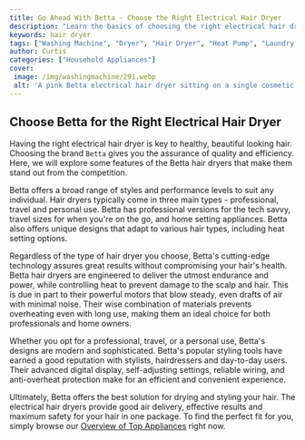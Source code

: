 ```yaml
---
title: Go Ahead With Betta - Choose the Right Electrical Hair Dryer
description: "Learn the basics of choosing the right electrical hair dryer Find out how to navigate the wide variety of options how to look out for specific features and tips to get the best performance from your electrical hair dryer Go Ahead With Betta and get the best out of your styling routine"
keywords: hair dryer
tags: ["Washing Machine", "Dryer", "Hair Dryer", "Heat Pump", "Laundry Appliances"]
author: Curtis
categories: ["Household Appliances"]
cover: 
 image: /img/washingmachine/291.webp
 alt: 'A pink Betta electrical hair dryer sitting on a single cosmetic bag on a pink plain background'
---
```

## Choose Betta for the Right Electrical Hair Dryer
Having the right electrical hair dryer is key to healthy, beautiful looking hair. Choosing the brand `Betta` gives you the assurance of quality and efficiency. Here, we will explore some features of the Betta hair dryers that make them stand out from the competition.

Betta offers a broad range of styles and performance levels to suit any individual. Hair dryers typically come in three main types - professional, travel and personal use. Betta has professional versions for the tech savvy, travel sizes for when you're on the go, and home setting appliances. Betta also offers unique designs that adapt to various hair types, including heat setting options.

Regardless of the type of hair dryer you choose, Betta's cutting-edge technology assures great results without compromising your hair's health. Betta hair dryers are engineered to deliver the utmost endurance and power, while controlling heat to prevent damage to the scalp and hair. This is due in part to their powerful motors that blow steady, even drafts of air with minimal noise. Their wise combination of materials prevents overheating even with long use, making them an ideal choice for both professionals and home owners.

Whether you opt for a professional, travel, or a personal use, Betta's designs are modern and sophisticated. Betta's popular styling tools have earned a good reputation with stylists, hairdressers and day-to-day users. Their advanced digital display, self-adjusting settings, reliable wiring, and anti-overheat protection make for an efficient and convenient experience. 

Ultimately, Betta offers the best solution for drying and styling your hair. The electrical hair dryers provide good air delivery, effective results and maximum safety for your hair in one package. To find the perfect fit for you, simply browse our [Overview of Top Appliances](./pages/appliance-overview) right now.
